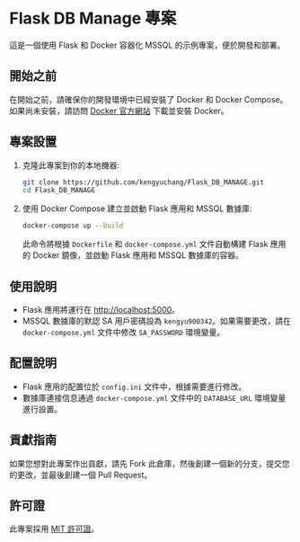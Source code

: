 # Flask DB Manage 專案

這是一個使用 Flask 和 Docker 容器化 MSSQL 的示例專案，便於開發和部署。

## 開始之前

在開始之前，請確保你的開發環境中已經安裝了 Docker 和 Docker Compose。如果尚未安裝，請訪問 [Docker 官方網站](https://www.docker.com/get-started) 下載並安裝 Docker。

## 專案設置

1. 克隆此專案到你的本地機器:

    ```bash
    git clone https://github.com/kengyuchang/Flask_DB_MANAGE.git
    cd Flask_DB_MANAGE
    ```

2. 使用 Docker Compose 建立並啟動 Flask 應用和 MSSQL 數據庫:

    ```bash
    docker-compose up --build
    ```

    此命令將根據 `Dockerfile` 和 `docker-compose.yml` 文件自動構建 Flask 應用的 Docker 鏡像，並啟動 Flask 應用和 MSSQL 數據庫的容器。

## 使用說明

- Flask 應用將運行在 <http://localhost:5000>。
- MSSQL 數據庫的默認 SA 用戶密碼設為 `kengyu900342`。如果需要更改，請在 `docker-compose.yml` 文件中修改 `SA_PASSWORD` 環境變量。

## 配置說明

- Flask 應用的配置位於 `config.ini` 文件中，根據需要進行修改。
- 數據庫連接信息通過 `docker-compose.yml` 文件中的 `DATABASE_URL` 環境變量進行設置。

## 貢獻指南

如果您想對此專案作出貢獻，請先 Fork 此倉庫，然後創建一個新的分支，提交您的更改，並最後創建一個 Pull Request。

## 許可證

此專案採用 [MIT 許可證](https://opensource.org/licenses/MIT)。
